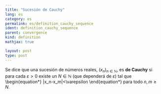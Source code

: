 ```yaml
---
title: "Sucesión de Cauchy"
lang: es
category: es
permalink: es/definition_cauchy_sequence
ident: definition_cauchy_sequence
parent: convergence
kind: definition
mathjax: true

layout: post
type: post
---
```


<div>

Se dice que una sucesión de números reales, $(x_n)_{n\in\mathbb{N}}$, es **de Cauchy** si para cada $\varepsilon>0$ existe un $N\in\mathbb{N}$ (que dependerá de $\varepsilon$) tal que
\begin{equation*}
|x_n-x_m|<\varepsilon
\end{equation*}
para todo $n,m\ge N$.

</div>
